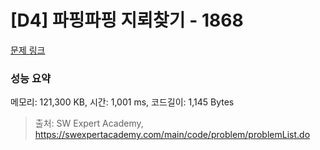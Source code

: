 # [D4] 파핑파핑 지뢰찾기 - 1868 

[문제 링크](https://swexpertacademy.com/main/code/problem/problemDetail.do?contestProbId=AV5LwsHaD1MDFAXc) 

### 성능 요약

메모리: 121,300 KB, 시간: 1,001 ms, 코드길이: 1,145 Bytes



> 출처: SW Expert Academy, https://swexpertacademy.com/main/code/problem/problemList.do